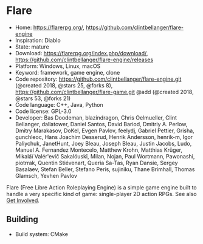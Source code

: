 # Flare

- Home: https://flarerpg.org/, https://github.com/clintbellanger/flare-engine
- Inspiration: Diablo
- State: mature
- Download: https://flarerpg.org/index.php/download/, https://github.com/clintbellanger/flare-engine/releases
- Platform: Windows, Linux, macOS
- Keyword: framework, game engine, clone
- Code repository: https://github.com/clintbellanger/flare-engine.git (@created 2018, @stars 25, @forks 8), https://github.com/clintbellanger/flare-game.git @add (@created 2018, @stars 53, @forks 21)
- Code language: C++, Java, Python
- Code license: GPL-3.0
- Developer: Bas Doodeman, blazindragon, Chris Oelmueller, Clint Bellanger, dallatower, Daniel Santos, David Bariod, Dmitriy A. Perlow, Dmitry Marakasov, DoKel, Evgen Pavlov, feelydj, Gabriel Pettier, Grisha, gunchleoc, Hans Joachim Desserud, Henrik Andersson, henrik-m, Igor Paliychuk, JanetHunt, Joey Bleau, Joseph Bleau, Justin Jacobs, Ludo, Manuel A. Fernandez Montecelo, Matthew Krohn, Matthias Krüger, Mikaláï Valér'evič Sakalóuskĩ, Milan, Nojan, Paul Wortmann, Pawonashi, piotrrak, Quentin Stiévenart, Queria Sa-Tas, Ryan Dansie, Sergey Basalaev, Stefan Beller, Stefano Peris, sujiniku, Thane Brimhall, Thomas Glamsch, Yevhen Pavlov

Flare (Free Libre Action Roleplaying Engine) is a simple game engine built to handle a very specific kind of game: single-player 2D action RPGs.
See also [Get Involved](https://flarerpg.org/get-involved/).

## Building

- Build system: CMake
